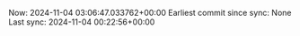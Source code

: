 Now: 2024-11-04 03:06:47.033762+00:00 Earliest commit since sync: None Last sync: 2024-11-04 00:22:56+00:00
